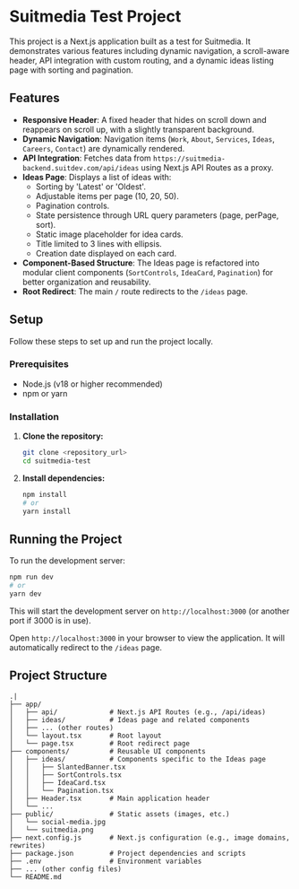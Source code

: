 # Suitmedia Test Project

This project is a Next.js application built as a test for Suitmedia. It demonstrates various features including dynamic navigation, a scroll-aware header, API integration with custom routing, and a dynamic ideas listing page with sorting and pagination.

## Features

- **Responsive Header**: A fixed header that hides on scroll down and reappears on scroll up, with a slightly transparent background.
- **Dynamic Navigation**: Navigation items (`Work`, `About`, `Services`, `Ideas`, `Careers`, `Contact`) are dynamically rendered.
- **API Integration**: Fetches data from `https://suitmedia-backend.suitdev.com/api/ideas` using Next.js API Routes as a proxy.
- **Ideas Page**: Displays a list of ideas with:
  - Sorting by 'Latest' or 'Oldest'.
  - Adjustable items per page (10, 20, 50).
  - Pagination controls.
  - State persistence through URL query parameters (page, perPage, sort).
  - Static image placeholder for idea cards.
  - Title limited to 3 lines with ellipsis.
  - Creation date displayed on each card.
- **Component-Based Structure**: The Ideas page is refactored into modular client components (`SortControls`, `IdeaCard`, `Pagination`) for better organization and reusability.
- **Root Redirect**: The main `/` route redirects to the `/ideas` page.

## Setup

Follow these steps to set up and run the project locally.

### Prerequisites

- Node.js (v18 or higher recommended)
- npm or yarn

### Installation

1.  **Clone the repository:**
    ```bash
    git clone <repository_url>
    cd suitmedia-test
    ```

2.  **Install dependencies:**
    ```bash
    npm install
    # or
    yarn install
    ```

## Running the Project

To run the development server:

```bash
npm run dev
# or
yarn dev
```

This will start the development server on `http://localhost:3000` (or another port if 3000 is in use).

Open `http://localhost:3000` in your browser to view the application. It will automatically redirect to the `/ideas` page.

## Project Structure

```
.|
├── app/
│   ├── api/             # Next.js API Routes (e.g., /api/ideas)
│   ├── ideas/           # Ideas page and related components
│   ├── ... (other routes)
│   └── layout.tsx       # Root layout
│   └── page.tsx         # Root redirect page
├── components/          # Reusable UI components
│   ├── ideas/           # Components specific to the Ideas page
│   │   ├── SlantedBanner.tsx
│   │   ├── SortControls.tsx
│   │   ├── IdeaCard.tsx
│   │   └── Pagination.tsx
│   ├── Header.tsx       # Main application header
│   └── ...
├── public/              # Static assets (images, etc.)
│   └── social-media.jpg
│   └── suitmedia.png
├── next.config.js       # Next.js configuration (e.g., image domains, rewrites)
├── package.json         # Project dependencies and scripts
├── .env                 # Environment variables
├── ... (other config files)
└── README.md
```